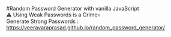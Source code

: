 #Random Password Generator with vanilla JavaScript
<br>
⚠️ Using Weak Passwords is a Crime💀<br> 
Generate Strong Passwords : https://veeravaraprasad.github.io/random_password_generator/  <br>

